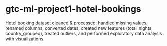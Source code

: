 # gtc-ml-project1-hotel-bookings
Hotel booking dataset cleaned &amp; processed: handled missing values, renamed columns, converted dates, created new features (total_nights, country_grouped), treated outliers, and performed exploratory data analysis with visualizations.

